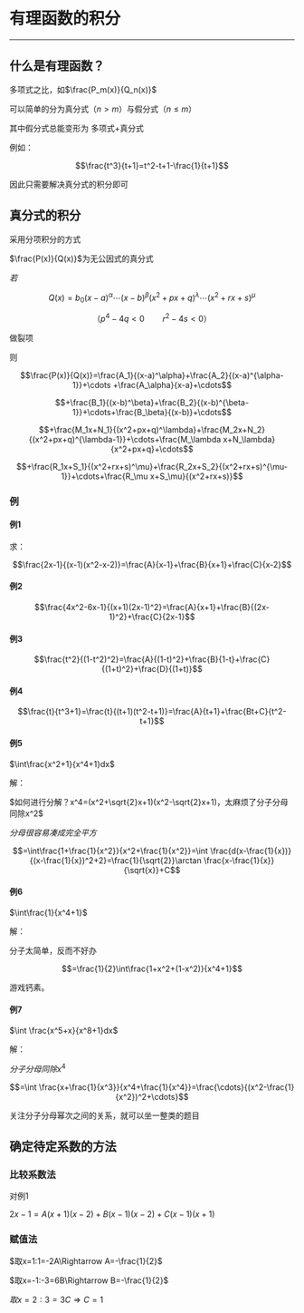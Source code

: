 # 有理函数的积分

---

## 什么是有理函数？

多项式之比，如$\frac{P_m(x)}{Q_n(x)}$

可以简单的分为真分式（$n>m$）与假分式（$n\le m$）

其中假分式总能变形为 多项式+真分式

例如：

$$\frac{t^3}{t+1}=t^2-t+1-\frac{1}{t+1}$$

因此只需要解决真分式的积分即可

## 真分式的积分

采用分项积分的方式

$\frac{P(x)}{Q(x)}$为无公因式的真分式

$若$

$$Q(x)=b_0(x-a)^\alpha \cdots (x-b)^\beta(x^2+px+q)^\lambda\cdots (x^2+rx+s)^\mu$$

$$（p^4-4q<0\qquad r^2-4s<0）$$

做裂项

则

$$\frac{P(x)}{Q(x)}=\frac{A_1}{(x-a)^\alpha}+\frac{A_2}{(x-a)^{\alpha-1}}+\cdots +\frac{A_\alpha}{x-a}+\cdots$$

$$+\frac{B_1}{(x-b)^\beta}+\frac{B_2}{(x-b)^{\beta-1}}+\cdots+\frac{B_\beta}{(x-b)}+\cdots$$

$$+\frac{M_1x+N_1}{(x^2+px+q)^\lambda}+\frac{M_2x+N_2}{(x^2+px+q)^{\lambda-1}}+\cdots+\frac{M_\lambda x+N_\lambda}{x^2+px+q}+\cdots$$

$$+\frac{R_1x+S_1}{(x^2+rx+s)^\mu}+\frac{R_2x+S_2}{(x^2+rx+s)^{\mu-1}}+\cdots+\frac{R_\mu x+S_\mu}{(x^2+rx+s)}$$

### 例

#### 例1

求：

$$\frac{2x-1}{(x-1)(x^2-x-2)}=\frac{A}{x-1}+\frac{B}{x+1}+\frac{C}{x-2}$$

#### 例2

$$\frac{4x^2-6x-1}{(x+1)(2x-1)^2}=\frac{A}{x+1}+\frac{B}{(2x-1)^2}+\frac{C}{2x-1}$$


#### 例3

$$\frac{t^2}{(1-t^2)^2}=\frac{A}{(1-t)^2}+\frac{B}{1-t}+\frac{C}{(1+t)^2}+\frac{D}{(1+t)}$$

#### 例4

$$\frac{t}{t^3+1}=\frac{t}{(t+1)(t^2-t+1)}=\frac{A}{t+1}+\frac{Bt+C}{t^2-t+1}$$

#### 例5

$\int\frac{x^2+1}{x^4+1}dx$

解：

$如何进行分解？x^4=(x^2+\sqrt{2}x+1)(x^2-\sqrt{2}x+1)，太麻烦了分子分母同除x^2$

$分母很容易凑成完全平方$

$$=\int\frac{1+\frac{1}{x^2}}{x^2+\frac{1}{x^2}}=\int \frac{d(x-\frac{1}{x})}{(x-\frac{1}{x})^2+2}=\frac{1}{\sqrt{2}}\arctan \frac{x-\frac{1}{x}}{\sqrt{x}}+C$$

#### 例6

$\int\frac{1}{x^4+1}$

解：

分子太简单，反而不好办

$$=\frac{1}{2}\int\frac{1+x^2+(1-x^2)}{x^4+1}$$

游戏钙素。

#### 例7

$\int \frac{x^5+x}{x^8+1}dx$

解：

$分子分母同除x^4$

$$=\int \frac{x+\frac{1}{x^3}}{x^4+\frac{1}{x^4}}=\frac{\cdots}{(x^2-\frac{1}{x^2})^2+\cdots}$$

关注分子分母幂次之间的关系，就可以坐一整类的题目

## 确定待定系数的方法

### 比较系数法

对例1

$2x-1=A(x+1)(x-2)+B(x-1)(x-2)+C(x-1)(x+1)$

### 赋值法

$取x=1:1=-2A\Rightarrow A=-\frac{1}{2}$

$取x=-1:-3=6B\Rightarrow B=-\frac{1}{2}$

$取x=2:3=3C\Rightarrow C=1$

